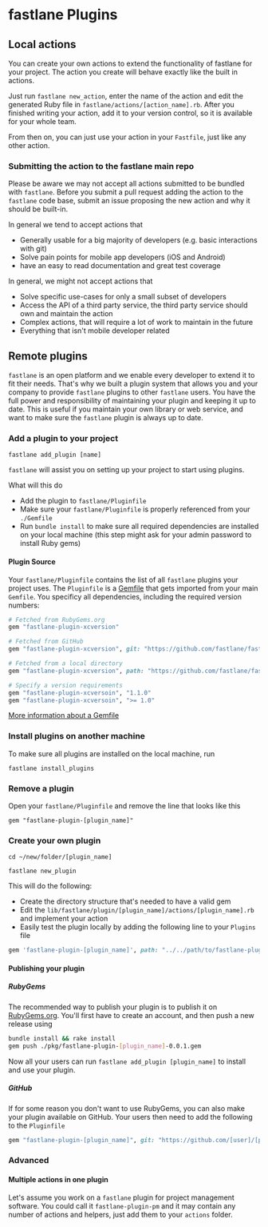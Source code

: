 # fastlane Plugins

## Local actions

You can create your own actions to extend the functionality of fastlane for your project. The action you create will behave exactly like the built in actions.

Just run `fastlane new_action`, enter the name of the action and edit the generated Ruby file in `fastlane/actions/[action_name].rb`. After you finished writing your action, add it to your version control, so it is available for your whole team.

From then on, you can just use your action in your `Fastfile`, just like any other action.

### Submitting the action to the fastlane main repo

Please be aware we may not accept all actions submitted to be bundled with `fastlane`. Before you submit a pull request adding the action to the `fastlane` code base, submit an issue proposing the new action and why it should be built-in.

In general we tend to accept actions that

- Generally usable for a big majority of developers (e.g. basic interactions with git)
- Solve pain points for mobile app developers (iOS and Android)
- have an easy to read documentation and great test coverage

In general, we might not accept actions that

- Solve specific use-cases for only a small subset of developers
- Access the API of a third party service, the third party service should own and maintain the action
- Complex actions, that will require a lot of work to maintain in the future
- Everything that isn't mobile developer related

## Remote plugins

`fastlane` is an open platform and we enable every developer to extend it to fit their needs. That's why we built a plugin system that allows you and your company to provide `fastlane` plugins to other `fastlane` users. You have the full power and responsibility of maintaining your plugin and keeping it up to date. This is useful if you maintain your own library or web service, and want to make sure the `fastlane` plugin is always up to date.

### Add a plugin to your project

```
fastlane add_plugin [name]
```

`fastlane` will assist you on setting up your project to start using plugins.

What will this do

- Add the plugin to `fastlane/Pluginfile`
- Make sure your `fastlane/Pluginfile` is properly referenced from your `./Gemfile`
- Run `bundle install` to make sure all required dependencies are installed on your local machine (this step might ask for your admin password to install Ruby gems)

#### Plugin Source

Your `fastlane/Pluginfile` contains the list of all `fastlane` plugins your project uses. The `Pluginfile` is a [Gemfile](http://bundler.io/gemfile.html) that gets imported from your main `Gemfile`.
You specificy all dependencies, including the required version numbers:

```ruby
# Fetched from RubyGems.org
gem "fastlane-plugin-xcversion"

# Fetched from GitHub
gem "fastlane-plugin-xcversion", git: "https://github.com/fastlane/fastlane-plugin-xcversion"

# Fetched from a local directory
gem "fastlane-plugin-xcversion", path: "https://github.com/fastlane/fastlane-plugin-xcversion"

# Specify a version requirements
gem "fastlane-plugin-xcversoin", "1.1.0"
gem "fastlane-plugin-xcversoin", ">= 1.0"
```

[More information about a Gemfile](http://bundler.io/gemfile.html)

### Install plugins on another machine

To make sure all plugins are installed on the local machine, run

```
fastlane install_plugins
```

### Remove a plugin

Open your `fastlane/Pluginfile` and remove the line that looks like this

```
gem "fastlane-plugin-[plugin_name]"
```

### Create your own plugin

```
cd ~/new/folder/[plugin_name]

fastlane new_plugin
```

This will do the following:

- Create the directory structure that's needed to have a valid gem
- Edit the `lib/fastlane/plugin/[plugin_name]/actions/[plugin_name].rb` and implement your action
- Easily test the plugin locally by adding the following line to your `Plugins` file
```ruby
gem 'fastlane-plugin-[plugin_name]', path: "../../path/to/fastlane-plugin-[plugin_name]"
```

#### Publishing your plugin

##### RubyGems

The recommended way to publish your plugin is to publish it on [RubyGems.org](https://rubygems.org). You'll first have to create an account, and then push a new release using

```sh
bundle install && rake install
gem push ./pkg/fastlane-plugin-[plugin_name]-0.0.1.gem
```

Now all your users can run `fastlane add_plugin [plugin_name]` to install and use your plugin.

##### GitHub

If for some reason you don't want to use RubyGems, you can also make your plugin available on GitHub. Your users then need to add the following to the `Pluginfile`

```ruby
gem "fastlane-plugin-[plugin_name]", git: "https://github.com/[user]/[plugin_name]"
```

### Advanced

#### Multiple actions in one plugin

Let's assume you work on a `fastlane` plugin for project management software. You could call it `fastlane-plugin-pm` and it may contain any number of actions and helpers, just add them to your `actions` folder.
